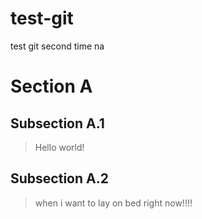 # test-git
test git second time na

# Section A
## Subsection A.1
> Hello world!

## Subsection A.2
>when i want to lay on bed right now!!!!
